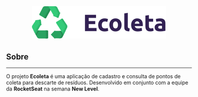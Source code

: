 <h1 align ="center">
    <img src = "./public/assets/logo.svg">
</h1>



## Sobre
---
O projeto **Ecoleta** é uma aplicação de cadastro e consulta de pontos de coleta para descarte de resíduos. Desenvolvido em conjunto com a equipe da **RocketSeat** na semana **New Level**.

